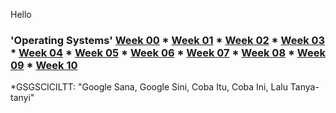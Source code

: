 Hello 



###  'Operating Systems' [Week 00](W00/) * [Week 01](W01/) * [Week 02](W02/) * [Week 03](W03/) * [Week 04](W04/) * [Week 05](W05/) * [Week 06](W06/) * [Week 07](W07/) * [Week 08](W08/) * [Week 09](W09/) * [Week 10](W10/)
*GSGSCICILTT: "Google Sana, Google Sini, Coba Itu, Coba Ini, Lalu Tanya-tanyi"
